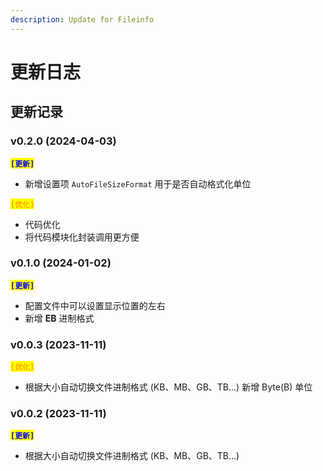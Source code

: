 ```yaml
---
description: Update for Fileinfo
---
```


# 更新日志

## 更新记录

### v0.2.0 (2024-04-03)

<mark style="color:blue;">**`[更新]`**</mark>

* 新增设置项 `AutoFileSizeFormat` 用于是否自动格式化单位

<mark style="color:orange;">**`[优化]`**</mark>

* 代码优化
* 将代码模块化封装调用更方便

### v0.1.0 (2024-01-02)

<mark style="color:blue;">**`[更新]`**</mark>

* 配置文件中可以设置显示位置的左右
* 新增 **EB** 进制格式

### v0.0.3 (2023-11-11)

<mark style="color:orange;">**`[优化]`**</mark>

* 根据大小自动切换文件进制格式 (KB、MB、GB、TB...) 新增 Byte(B) 单位

### v0.0.2 (2023-11-11)

<mark style="color:blue;">**`[更新]`**</mark>

* 根据大小自动切换文件进制格式 (KB、MB、GB、TB...)
